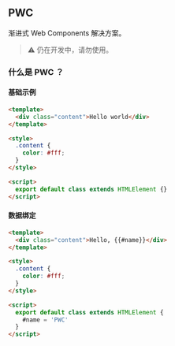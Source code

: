 ## PWC

渐进式 Web Components 解决方案。

> ⚠️ 仍在开发中，请勿使用。

### 什么是 PWC ？

#### 基础示例

```html
<template>
  <div class="content">Hello world</div>
</template>

<style>
  .content {
  	color: #fff;
  }
</style>

<script>
  export default class extends HTMLElement {}
</script>
```

#### 数据绑定

```html
<template>
  <div class="content">Hello, {{#name}}</div>
</template>

<style>
  .content {
  	color: #fff;
  }
</style>

<script>
  export default class extends HTMLElement {
    #name = 'PWC'
  }
</script>
```
